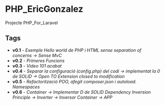 # PHP_EricGonzalez
Projecte PHP_For_Laravel

## Tags

* **v0.1** - *Exemple Hello world de PHP i HTML sense separation of concerns -> Sense MvC*
* **v0.2** - *Primeres Funcions*
* **v0.3** - *Video 101 acabat*
* **v0.4** - *Separar la configuració (config.php) del codi -> implementat la 0 de SOLID -> Open TO Extension closed to modification*
* **v0.5** - *Refactorització POO, afegit composer.json i autoload. Namespaces*
* **v0.6** - *Container -> Implementar D de SOLID Dependency Inversion Principle -> Inverter -> Inversor Container -> APP*